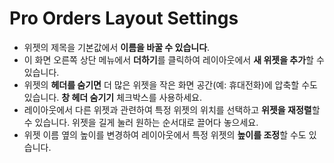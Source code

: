 # **Pro Orders Layout Settings**

- 위젯의 제목을 기본값에서 **이름을 바꿀 수 있습니다**.
- 이 화면 오른쪽 상단 메뉴에서 **더하기**를 클릭하여 레이아웃에서 **새 위젯을 추가**할 수 있습니다.
- 위젯의 **헤더를 숨기면** 더 많은 위젯을 작은 화면 공간(예: 휴대전화)에 압축할 수도 있습니다. **창 헤더 숨기기** 체크박스를 사용하세요.
- 레이아웃에서 다른 위젯과 관련하여 특정 위젯의 위치를 선택하고 **위젯을 재정렬**할 수 있습니다. 위젯을 길게 눌러 원하는 순서대로 끌어다 놓으세요.
- 위젯 이름 옆의 높이를 변경하여 레이아웃에서 특정 위젯의 **높이를 조정**할 수도 있습니다.


